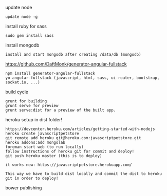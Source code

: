 update node	
    
    update node -g
    
install ruby for sass	

    sudo gem install sass
    
install mongodb	

    install and start mongodb after creating /data/db (mongodb)

https://github.com/DaftMonk/generator-angular-fullstack	

    npm install generator-angular-fullstack
	yo angular-fullstack (javascript, html, sass, ui-router, bootstrap, socket.io, ...)
	
build cycle	

    grunt for building
    grunt serve for preview
    grunt serve:dist for a preview of the built app.

heroku setup in dist folder!	
    
    https://devcenter.heroku.com/articles/getting-started-with-nodejs
	heroku create javascriptpetstore
	git remote add heroku git@heroku.com:javascriptpetstore.git
	heroku addons:add mongolab
	foreman start web (to run locally)
	follow instructions of heroku git for commit and deploy!
	git push heroku master (this is to deploy)
	
    it works now: https://javascriptpetstore.herokuapp.com/	
    
    This way we have to build dist locally and commit the dist to heroku git in order to deploy!
    
bower publishing
    
